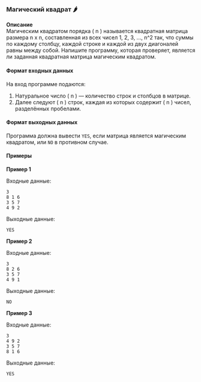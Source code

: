 ### Магический квадрат 🌶️

**Описание**  
Магическим квадратом порядка \( n \) называется квадратная матрица размера  n x n, составленная из всех чисел  1, 2, 3, ..., n^2  так, что суммы по каждому столбцу, каждой строке и каждой из двух диагоналей равны между собой. Напишите программу, которая проверяет, является ли заданная квадратная матрица магическим квадратом.

#### Формат входных данных
На вход программе подаются:
1. Натуральное число \( n \) — количество строк и столбцов в матрице.
2. Далее следуют \( n \) строк, каждая из которых содержит \( n \) чисел, разделённых пробелами.

#### Формат выходных данных
Программа должна вывести `YES`, если матрица является магическим квадратом, или `NO` в противном случае.

#### Примеры

**Пример 1**

Входные данные:
```
3
8 1 6
3 5 7
4 9 2
```

Выходные данные:
```
YES
```

**Пример 2**

Входные данные:
```
3
8 2 6
3 5 7
4 9 1
```

Выходные данные:
```
NO
```

**Пример 3**

Входные данные:
```
3
4 9 2
3 5 7
8 1 6
```

Выходные данные:
```
YES
```
